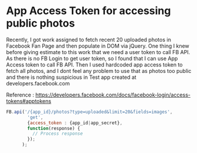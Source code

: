 # App Access Token for accessing public photos

Recently, I got work assigned to fetch recent 20 uploaded photos in Facebook Fan Page and then populate in DOM via jQuery. One thing I knew before giving estimate to this work that we need a user token to call FB API. As there is no FB Login to get user token, so I found that I can use App Access token to call FB API. Then I used hardcoded app access token to fetch all photos, and I dont feel any problem to use that as photos too public and there is nothing suspicious in Test app created at developers.facebook.com


Reference : https://developers.facebook.com/docs/facebook-login/access-tokens#apptokens

``` javascript
FB.api('/{app_id}/photos?type=uploaded&limit=20&fields=images',
        'get',
        {access_token : {app_id|app_secret},
        function(response) {
          // Process response
        });
      );
```
